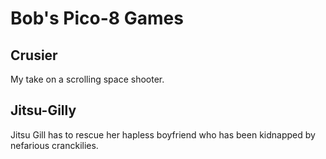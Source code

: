 # Bob's Pico-8 Games

## Crusier

My take on a scrolling space shooter.

## Jitsu-Gilly

Jitsu Gill has to rescue her hapless boyfriend who has been kidnapped by
nefarious cranckilies.
